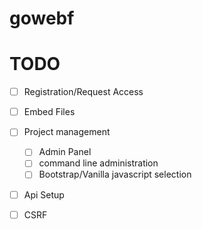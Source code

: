 # gowebf

# TODO

- [ ] Registration/Request Access
- [ ] Embed Files
- [ ] Project management
    - [ ] Admin Panel
    - [ ] command line administration
    - [ ] Bootstrap/Vanilla javascript selection

- [ ] Api Setup
- [ ] CSRF

